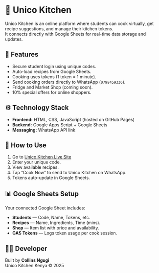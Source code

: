 # 🍳 Unico Kitchen

Unico Kitchen is an online platform where students can cook virtually, get recipe suggestions, and manage their kitchen tokens.  
It connects directly with Google Sheets for real-time data storage and updates.

## 🚀 Features
- Secure student login using unique codes.
- Auto-load recipes from Google Sheets.
- Cooking uses tokens (1 token = 1 minute).
- Send cooking orders directly to WhatsApp (`0798459336`).
- Fridge and Market Shop (coming soon).
- 10% special offers for online shoppers.

## ⚙️ Technology Stack
- **Frontend:** HTML, CSS, JavaScript (hosted on GitHub Pages)
- **Backend:** Google Apps Script + Google Sheets
- **Messaging:** WhatsApp API link

## 🧩 How to Use
1. Go to [Unico Kitchen Live Site](https://yourusername.github.io/unico-kitchen/)
2. Enter your unique code.
3. View available recipes.
4. Tap “Cook Now” to send to Unico Kitchen on WhatsApp.
5. Tokens auto-update in Google Sheets.

## 📊 Google Sheets Setup
Your connected Google Sheet includes:
- **Students** — Code, Name, Tokens, etc.
- **Recipes** — Name, Ingredients, Time (mins).
- **Shop** — Item list with price and availability.
- **GAS Tokens** — Logs token usage per cook session.

## 👨‍💻 Developer
Built by **Collins Ngugi**  
Unico Kitchen Kenya © 2025
